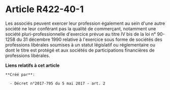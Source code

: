 # Article R422-40-1

Les associés peuvent exercer leur profession également au sein d'une autre société ne leur conférant pas la qualité de
commerçant, notamment une société pluri-professionnelle d'exercice prévue au titre IV bis de la loi n° 90-1258 du 31 décembre
1990 relative à l'exercice sous forme de sociétés des professions libérales soumises à un statut législatif ou réglementaire
ou dont le titre est protégé et aux sociétés de participations financières de professions libérales.

**Liens relatifs à cet article**

	**Créé par**:

	  - Décret n°2017-795 du 5 mai 2017 - art. 2
